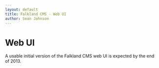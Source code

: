 ```yaml
---
layout: default
title: Falkland CMS - Web UI
author: Sean Johnson
---
```


# Web UI

A usable initial version of the Falkland CMS web UI is expected by the end of 2013.